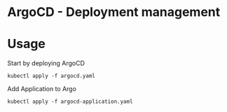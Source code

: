 # ArgoCD - Deployment management

# Usage

Start by deploying ArgoCD
```
kubectl apply -f argocd.yaml
```

Add Application to Argo
```
kubectl apply -f argocd-application.yaml
```
